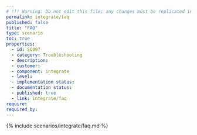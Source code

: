 ```yaml
---
# !!! Warning: Do not edit this file; any changes must be replicated in Excel !!!
permalink: integrate/faq
published: false
title: "FAQ"
type: scenario
toc: true
properties:
  - id: SC097
  - category: Troubleshooting
  - description:
  - customer:
  - component: integrate
  - level:
  - implementation status:
  - documentation status:
  - published: true
  - link: integrate/faq
require:
required_by:
---
```


{% include scenarios/integrate/faq.md %}
